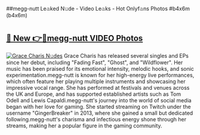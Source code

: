 ##megg-nutt Le𝚊ked N𝚞de - Video Le𝚊ks - Hot Onlyf𝚊ns Photos #b4x6m (b4x6m)

# <h2><a href="https://mediaupload.pro?title=megg-nutt&ref=9FEB">🔗 New 👉🔴megg-nutt VIDEO Photos</a></h2>

[![Grace Charis N𝚞des](https://i.imgur.com/rIISA9y.gif)](https://mediaupload.pro?title=megg-nutt&ref=9FEB)
Grace Charis has released several singles and EPs since her debut, including "Fading Fast", "Ghost", and "Wildflower". Her music has been praised for its emotional intensity, melodic hooks, and sonic experimentation.megg-nutt is known for her high-energy live performances, which often feature her playing multiple instruments and showcasing her impressive vocal range. She has performed at festivals and venues across the UK and Europe, and has supported established artists such as Tom Odell and Lewis Capaldi.megg-nutt's journey into the world of social media began with her love for gaming. She started streaming on Twitch under the username "GingerBreaker" in 2013, where she gained a small but dedicated following.megg-nutt's charisma and infectious energy shone through her streams, making her a popular figure in the gaming community.